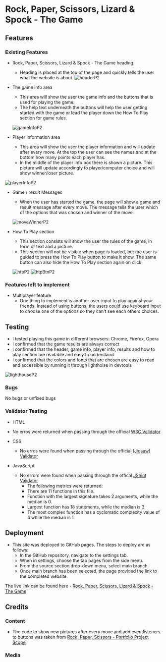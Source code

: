 # Rock, Paper, Scissors, Lizard & Spock - The Game

## Features

### Existing Features

- Rock, Paper, Scissors, Lizard & Spock - The Game heading
  - Heading is placed at the top of the page and quickly tells the user what the website is about. 
  ![headerP2](https://user-images.githubusercontent.com/43667190/153362323-a05b8f2f-f97e-4f03-8b91-cba433fb357f.PNG)

- The game info area
  - This area will show the user the game info and the buttons that is used for playing the game. 
  - The help text underneath the buttons will help the user getting started with the game or lead the player down the How To Play section for game rules.
  
  ![gameInfoP2](https://user-images.githubusercontent.com/43667190/153363216-9c780715-677a-47b8-8e98-6acf5d7413b3.PNG)

- Player Information area
  - This area will show the user the player information and will update after every move. At the top the user can see the names and at the bottom how many points each player has.
  - In the middle of the player info box there is shown a picture. This picture will update accordingly to player/computer choice and will show winner/loser picture. 

![playerInfoP2](https://user-images.githubusercontent.com/43667190/153364462-5169a7c0-395a-4409-958a-e4131dfdf2f7.PNG)

- Game / result Messages
  - When the user has started the game, the page will show a game and result message after every move. The message tells the user which of the options that was chosen and winner of the move.
  
  ![moveWinnerP2](https://user-images.githubusercontent.com/43667190/153365227-c1aa5b39-e9a9-4b5a-b52c-a89ec49cbb24.PNG)

- How To Play section
  - This section consists will show the user the rules of the game, in form of text and a picture. 
  - This section will not be visible when page is loaded, but the user is guided to press the How To Play button to make it show. The same button can also hide the How To Play section again on click. 
  
  ![htpP2](https://user-images.githubusercontent.com/43667190/153365951-e71a4d11-a3f0-4dcb-a397-3234a640d905.PNG) ![htpBtnP2](https://user-images.githubusercontent.com/43667190/153365970-00b0cc20-e90d-4e64-8bdb-a69db5aa8574.PNG)

### Features left to implement

- Multiplayer feature
  - One thing to implement is another user-input to play against your friends. Instead of using buttons, the users could use keyboard input to choose one of the options so they can't see each others choices.

## Testing

- I tested playing this game in different browsers: Chrome, Firefox, Opera
- I confirmed that the game results are always correct
- I confirmed that the header, game info, player info, results and how to play section are readable and easy to understand
- I confirmed that the colors and fonts that are chosen are easy to read and accessible by running it through lighthoise in devtools

![lighthouseP2](https://user-images.githubusercontent.com/43667190/153368190-c865a285-0186-47ab-a90d-bdabd96bb33c.PNG)

### Bugs

No bugs or unfixed bugs

### Validator Testing

- HTML
 - No erros were returned when passing through the official [W3C Validator](https://validator.w3.org/nu/?doc=https%3A%2F%2Fsimonmortensen23.github.io%2FRPSLS-TheGame%2F)

- CSS
  - No erros were found when passing through the official [(Jigsaw) Validator](https://jigsaw.w3.org/css-validator/validator?uri=https%3A%2F%2Fsimonmortensen23.github.io%2FRPSLS-TheGame%2F&profile=css3svg&usermedium=all&warning=1&vextwarning=&lang=en)

- JavaScript
  - No errors were found when passing through the offical [JShint Validator](https://jshint.com/)
    - The following metrics were returned:
    - There are 11 functions in this file.
    - Function with the largest signature takes 2 arguments, while the median is 0.
    - Largest function has 18 statements, while the median is 3.
    - The most complex function has a cyclomatic complexity value of 4 while the median is 1.


## Deployment
- This site was deployed to GitHub pages. The steps to deploy are as follows:
  - In the GitHub repository, navigate to the settings tab.
  - When in settings, choose the tab pages from the side menu.
  - From the source section drop-down menu, select main branch.
  - Once main branch has been selected, the page provided the link to the completed website.

The live link can be found here - [Rock, Paper, Scissors, Lizard & Spock - The Game](https://simonmortensen23.github.io/RPSLS-TheGame/)

## Credits

### Content
- The code to show new pictures after every move and add eventlisteners to buttons was taken from [Rock, Paper, Scissors - Portfolio Project Scope](https://learn.codeinstitute.net/courses/course-v1:CodeInstitute+JSE_PAGPPF+2021_Q2/courseware/30137de05cd847d1a6b6d2c7338c4655/c3bd296fe9d643af86e76e830e1470dd/)

### Media

